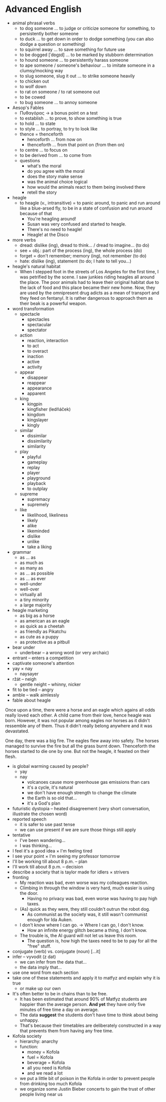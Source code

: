 # Advanced English

- animal phrasal verbs
	- to dog someone … to judge or criticize someone for something, to persistently bother someone
	- to duck … to get down in order to dodge something (you can also dodge a question or something)
	- to squirrel away … to save something for future use
	- to be dogged \[ˈdɒgɪd\] … to be marked by stubborn determination
	- to hound someone … to persistently harass someone
	- to ape someone / someone's behaviour … to imitate someone in a clumsy/mocking way
	- to slug someone, slug it out … to strike someone heavily
	- to chicken out
	- to wolf down
	- to rat on someone / to rat someone out
	- to be cowed
	- to bug someone … to annoy someone
- Aesop's Fables
	- Πυθαγόρας → a bonus point on a test
	- to establish … to prove, to show something is true
	- to hold … to state
	- to style … to portray, to try to look like
	- thence = thenceforth
		- henceforth … from now on
		- thenceforth … from that point on (from then on)
	- to centre … to focus on
	- to be derived from … to come from
	- questions
		- what's the moral
		- do you agree with the moral
		- does the story make sense
		- was the animal choice logical
		- how would the animals react to them being involved there
		- retell the story
- heagle
	- to heagle (v., intransitive) = to panic around, to panic and run around like a blue-arsed fly, to be in a state of confusion and run around because of that
		- You're heagling around!
		- Susan was very confused and started to heagle.
		- There's no need to heagle!
		- Heagle! at the Disco
- more verbs
	- dread: dislike (ing), dread to think… / dread to imagine… (to do)
	- see + obj.: part of the process (ing), the whole process (do)
	- forget = don't remember; memory (ing), not remember (to do)
	- hate: dislike (ing), statement (to do; I hate to tell you…)
- heagle's natural habitat
	- When I stepped foot in the streets of Los Angeles for the first time, I was petrified by the scene. I saw junkies riding heagles all around the place. The poor animals had to leave their original habitat due to the lack of food and this place became their new home. Now, they are used by the omnipresent drug adicts as a mean of transport and they feed on fentanyl. It is rather dangerous to approach them as their beak is a powerful weapon.
- word transformation
	- spectacle
		- spectacles
		- spectacular
		- spectator
	- action
		- reaction, interaction
		- to act
		- to overact
		- inaction
		- active
		- activity
	- appear
		- disappear
		- reappear
		- appearance
		- apparent
	- king
		- kingpin
		- kingfisher (ledňáček)
		- kingdom
		- kingslayer
		- kingly
	- similar
		- dissimilar
		- dissimilarity
		- similarity
	- play
		- playful
		- gameplay
		- replay
		- player
		- playground
		- playback
		- to outplay
	- supreme
		- supremacy
		- supremely
	- like
		- likelihood, likeliness
		- likely
		- alike
		- likeminded
		- dislike
		- unlike
		- take a liking
- grammar
	- as … as
	- as much as
	- as many as
	- as … as possible
	- as … as ever
	- well-under
	- well-over
	- virtually all
	- a tiny minority
	- a large majority
- heagle marketing
	- as big as a horse
	- as american as an eagle
	- as quick as a cheetah
	- as friendly as Pikatchu
	- as cute as a puppy
	- as protective as a pitbull
- bear under
	- underbear – a wrong word (or very archaic)
- entrant – enters a competition
- captivate someone's attention
- yay × nay
	- naysayer
- ržát – neigh
	- gentle neight – whinny, nicker
- fit to be tied – angry
- amble – walk aimlessly
- fable about heagle

Once upon a time, there were a horse and an eagle which agains all odds really loved each other. A child came from their love, hence heagle was born. However, it was not popular among eagles nor horses as it didn't ressemble any of them. Thus it didn't really belong anywhere and it was devastated.

One day, there was a big fire. The eagles flew away into safety. The horses managed to survive the fire but all the grass burnt down. Thenceforth the horses started to die one by one. But not the heagle, it feasted on their flesh.

- is global warming caused by people?
	- yay
	- nay
		- volcanoes cause more greenhouse gas emissions than cars
		- it's a cycle, it's natural
		- we don't have enough strength to change the climate
		- the Earth is so old that…
		- it's a God's plan
- futuristic dystopia – heated disagreement (very short conversation, illustrate the chosen word)
- reported speech
	- it is safer to use past tense
	- we can use present if we are sure those things still apply
- tentative
	- I've been wandering…
	- I was thinking…
- I feel it's a good idea × I'm feeling tired
- I see your point × I'm seeing my professor tomorrow
- I'll be working till about 8 p.m. – plan
- I'll work till about 8 p.m. – decision
- describe a society that is taylor made for idlers × strivers
- fronting
	- My reaction was bad, even worse was my colleagues reaction.
	- Climbing in through the window is very hard, much easier is using the door.
		- Having no privacy was bad, even worse was having to pay high taxes.
	- (As) quick as they were, they still couldn't outrun the robot dog.
		- As communist as the society was, it still wasn't communist enough for Ida Auken.
	- I don't know where I can go. → Where I can go, I don't know.
		- How an infinite energy glitch became a thing, I don't know.
	- The trouble is, the AI guard will not let us leave this room.
		- The question is, how high the taxes need to be to pay for all the "free" stuff.
- conjugate (verb) vs. conjugate (noun) \[…it\]
- infer – vyvodit (z dat)
	- we can infer from the data that…
	- the data imply that…
- use one word from each section
- take one of these statements and apply it to matfyz and explain why it is true
	- or make up our own
- It's often better to be in chains than to be free.
	- It has been estimated that around 90% of Matfyz students are happier than the average person. **And yet** they have only five minutes of free time a day on average.
	- The data **suggest** the students don't have time to think about being unhappy.
	- That's because their timetables are deliberately constructed in a way that prevents them from having any free time.
- Kofola society
	- hierarchy: anarchy
	- function:
		- money = Kofola
		- fuel = Kofola
		- beverage = Kofola
		- all you need is Kofola
		- and we read a lot
	- we put a little bit of poison in the Kofola in order to prevent people from drinking too much Kofola
	- we organize some Justin Bieber concerts to gain the trust of other people living near us
